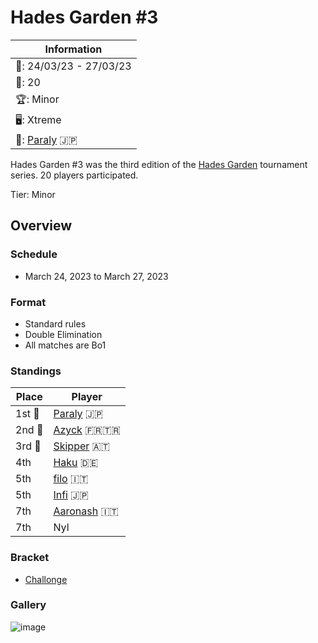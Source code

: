 # Hades Garden #3

|Information|
|-|
|:calendar:: 24/03/23 - 27/03/23|
|:busts_in_silhouette:: 20|
|:trophy:: Minor|
|:desktop_computer:: Xtreme|
|:1st_place_medal:: [Paraly](../../players/japanese/paraly.md) :jp:|

Hades Garden #3 was the third edition of the [Hades Garden](hgmain.md) tournament series.
20 players participated.

Tier: Minor

## Overview

### Schedule
- March 24, 2023 to March 27, 2023

### Format
- Standard rules
- Double Elimination
- All matches are Bo1

### Standings

| Place | Player |
|-|-|
|1st :1st_place_medal: | [Paraly](../../players/japanese/paraly.md) :jp: |
|2nd :2nd_place_medal: | [Azyck](../../players/french/azyck.md) :fr::tr: |
|3rd :3rd_place_medal: | [Skipper](../../players/austrian/skipper.md) :austria: |
| 4th | [Haku](../../players/german/haku.md) :de: |
| 5th | [filo](../../players/italian/filo.md) :it: |
| 5th | [Infi](../../players/japanese/infi.md) :jp: |
| 7th | [Aaronash](../../players/italian/aaronash.md) :it: |
| 7th | Nyl |

### Bracket
- [Challonge](https://challonge.com/jd65u5ed)

### Gallery
![image](https://github.com/inabikarilibrary/inalib/assets/110833255/e932f288-d591-4788-a0ea-81e97a14563d)
